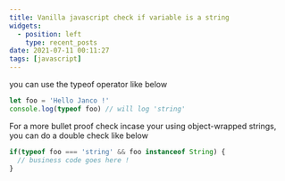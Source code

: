 ```yaml
---
title: Vanilla javascript check if variable is a string
widgets:
  - position: left
    type: recent_posts
date: 2021-07-11 00:11:27
tags: [javascript]
---
```


you can use the typeof operator like below

```javascript
let foo = 'Hello Janco !'
console.log(typeof foo) // will log 'string' 
```

For a more bullet proof check incase your using object-wrapped strings, you can do a double check like below

```javascript
if(typeof foo === 'string' && foo instanceof String) {
  // business code goes here !
}
```

